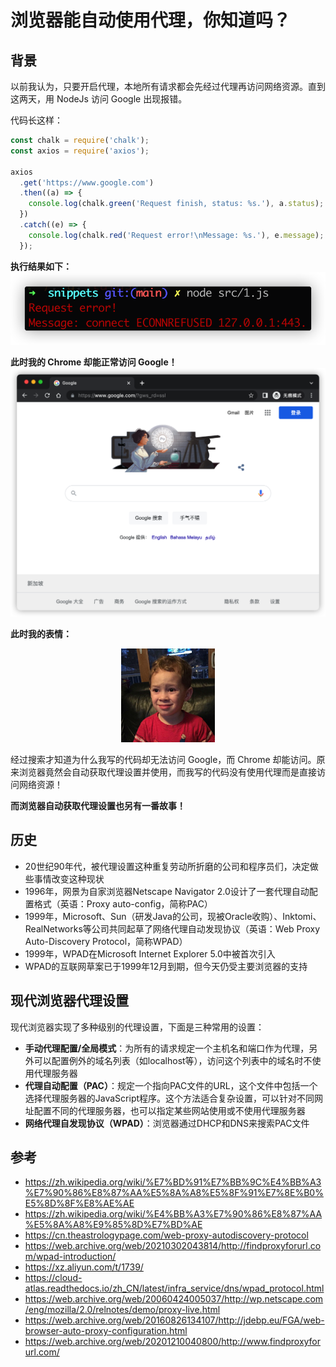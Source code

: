 # 浏览器能自动使用代理，你知道吗？

## 背景
以前我认为，只要开启代理，本地所有请求都会先经过代理再访问网络资源。直到这两天，用 NodeJs 访问 Google 出现报错。

代码长这样：
```javascript
const chalk = require('chalk');
const axios = require('axios');

axios
  .get('https://www.google.com')
  .then((a) => {
    console.log(chalk.green('Request finish, status: %s.'), a.status);
  })
  .catch((e) => {
    console.log(chalk.red('Request error!\nMessage: %s.'), e.message);
  });
```

**执行结果如下：**
![](1655549902067.png)

**此时我的 Chrome 却能正常访问 Google！**
![](1655549675525.png)

**此时我的表情：**
<div align="center"><img src="1655552134144.png" width="150px"></div>

经过搜索才知道为什么我写的代码却无法访问 Google，而 Chrome 却能访问。原来浏览器竟然会自动获取代理设置并使用，而我写的代码没有使用代理而是直接访问网络资源！

**而浏览器自动获取代理设置也另有一番故事！**

## 历史
- 20世纪90年代，被代理设置这种重复劳动所折磨的公司和程序员们，决定做些事情改变这种现状
- 1996年，网景为自家浏览器Netscape Navigator 2.0设计了一套代理自动配置格式（英语：Proxy auto-config，简称PAC）
- 1999年，Microsoft、Sun（研发Java的公司，现被Oracle收购）、Inktomi、RealNetworks等公司共同起草了网络代理自动发现协议（英语：Web Proxy Auto-Discovery Protocol，简称WPAD）
- 1999年，WPAD在Microsoft Internet Explorer 5.0中被首次引入
- WPAD的互联网草案已于1999年12月到期，但今天仍受主要浏览器的支持

## 现代浏览器代理设置
现代浏览器实现了多种级别的代理设置，下面是三种常用的设置：

- **手动代理配置/全局模式**：为所有的请求规定一个主机名和端口作为代理，另外可以配置例外的域名列表（如localhost等），访问这个列表中的域名时不使用代理服务器
- **代理自动配置（PAC）**：规定一个指向PAC文件的URL，这个文件中包括一个选择代理服务器的JavaScript程序。这个方法适合复杂设置，可以针对不同网址配置不同的代理服务器，也可以指定某些网站使用或不使用代理服务器
- **网络代理自发现协议（WPAD）**：浏览器通过DHCP和DNS来搜索PAC文件


## 参考
- https://zh.wikipedia.org/wiki/%E7%BD%91%E7%BB%9C%E4%BB%A3%E7%90%86%E8%87%AA%E5%8A%A8%E5%8F%91%E7%8E%B0%E5%8D%8F%E8%AE%AE
- https://zh.wikipedia.org/wiki/%E4%BB%A3%E7%90%86%E8%87%AA%E5%8A%A8%E9%85%8D%E7%BD%AE
- https://cn.theastrologypage.com/web-proxy-autodiscovery-protocol
- https://web.archive.org/web/20210302043814/http://findproxyforurl.com/wpad-introduction/
- https://xz.aliyun.com/t/1739/
- https://cloud-atlas.readthedocs.io/zh_CN/latest/infra_service/dns/wpad_protocol.html
- https://web.archive.org/web/20060424005037/http://wp.netscape.com/eng/mozilla/2.0/relnotes/demo/proxy-live.html
- https://web.archive.org/web/20160826134107/http://jdebp.eu/FGA/web-browser-auto-proxy-configuration.html
- https://web.archive.org/web/20201210040800/http://www.findproxyforurl.com/
